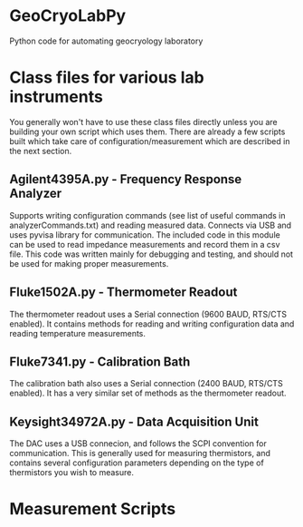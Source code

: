 # GeoCryoLabPy
Python code for automating geocryology laboratory 

# Class files for various lab instruments

You generally won't have to use these class files directly unless you are building your own script which uses them. There are already a few scripts built which take care of configuration/measurement which are described in the next section.

## Agilent4395A.py - Frequency Response Analyzer

Supports writing configuration commands (see list of useful commands in analyzerCommands.txt) and reading measured data. Connects via USB and uses pyvisa library for communication. The included code in this module can be used to read impedance measurements and record them in a csv file. This code was written mainly for debugging and testing, and should not be used for making proper measurements.

## Fluke1502A.py - Thermometer Readout

The thermometer readout uses a Serial connection (9600 BAUD, RTS/CTS enabled). It contains methods for reading and writing configuration data and reading temperature measurements.

## Fluke7341.py - Calibration Bath

The calibration bath also uses a Serial connection (2400 BAUD, RTS/CTS enabled). It has a very similar set of methods as the thermometer readout.

## Keysight34972A.py - Data Acquisition Unit

The DAC uses a USB connecion, and follows the SCPI convention for communication. This is generally used for measuring thermistors, and contains several configuration parameters depending on the type of thermistors you wish to measure.

# Measurement Scripts
